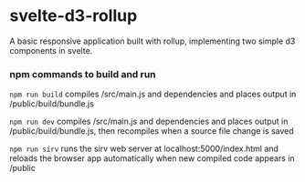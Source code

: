 # svelte-d3-rollup
A basic responsive application built with rollup, implementing two simple d3 components in svelte.

### npm commands to build and run

`npm run build` compiles /src/main.js and dependencies and places output in /public/build/bundle.js 

`npm run dev` compiles /src/main.js and dependencies and places output in /public/build/bundle.js, then recompiles when a source file change is saved

`npm run sirv` runs the sirv web server at localhost:5000/index.html and reloads the browser app automatically when new compiled code appears in /public


